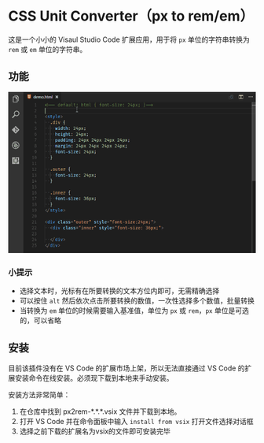# CSS Unit Converter（px to rem/em）

这是一个小小的 Visaul Studio Code 扩展应用，用于将 `px` 单位的字符串转换为 `rem` 或 `em` 单位的字符串。

## 功能

![Demo](assets/unit-convertor.gif)

### 小提示

* 选择文本时，光标有在所要转换的文本方位内即可，无需精确选择
* 可以按住 `alt` 然后依次点击所要转换的数值，一次性选择多个数值，批量转换
* 当转换为 `em` 单位的时候需要输入基准值，单位为 `px` 或 `rem`，`px` 单位是可选的，可以省略

## 安装

目前该插件没有在 VS Code 的扩展市场上架，所以无法直接通过 VS Code 的扩展安装命令在线安装。必须现下载到本地来手动安装。

安装方法非常简单：

1. 在仓库中找到 px2rem-\*.\*.\*.vsix 文件并下载到本地。
1. 打开 VS Code 并在命令面板中输入 `install from vsix` 打开文件选择对话框
1. 选择之前下载的扩展名为vsix的文件即可安装完毕
